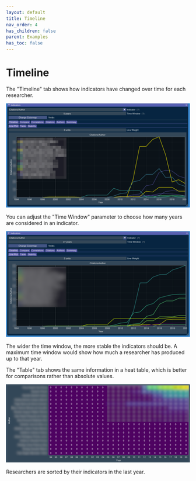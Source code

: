 ```yaml
---
layout: default
title: Timeline
nav_order: 4
has_children: false
parent: Examples
has_toc: false
---
```

# Timeline

The "Timeline" tab shows how indicators have changed over time for each researcher.

![](../images/indicators_window.png)

You can adjust the "Time Window" parameter to choose how many years are considered in an indicator. 

![](../images/timeline_tab.png)

The wider the time window, the more stable the indicators should be. A maximum time window would show how much a researcher has produced up to that year.

The "Table" tab shows the same information in a heat table, which is better for comparisons rather than absolute values.

![](../images/table_tab.png)

Researchers are sorted by their indicators in the last year.





<!-- Generated with mdsplit: https://github.com/alandefreitas/mdsplit -->
